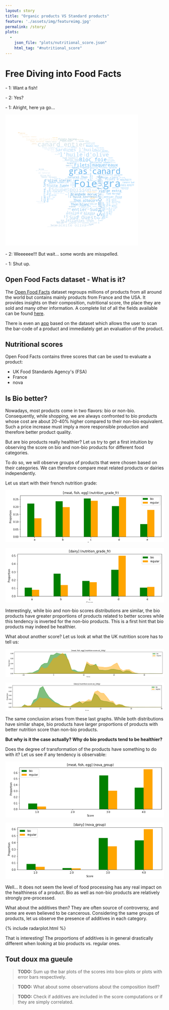 ```yaml
---
layout: story
title: "Organic products VS Standard products"
feature: './assets/img/featureimg.jpg'
permalink: /story/
plots:
  -
    json_file: "plots/nutritional_score.json"
    html_tag: "#nutritional_score"
---
```


# Free Diving into Food Facts

\- 1: Want a fish!

\- 2: Yes?

\- 1: Alright, here ya go...

![wordcloud](./plots/wordcloud.png)

\- 2:  Weeeeee!!! But wait... some words are misspelled.

\- 1: Shut up.  

## Open Food Facts dataset - What is it?

The [Open Food Facts](https://fr.openfoodfacts.org/) dataset regroups millions of products from all around the world but contains mainly products from France and the USA. It provides insights on their composition, nutritional score, the place they are sold and many other information.  A complete list of all the fields available can be found [here](https://static.openfoodfacts.org/data/data-fields.txt).

There is even an [app](https://play.google.com/store/apps/details?id=org.openfoodfacts.scanner&hl=fr_CH) based on the dataset which allows the user to scan the bar-code of a product and immediately get an evaluation of the product. 

## Nutritional scores

Open Food Facts contains three scores that can be used to evaluate a product: 

- UK Food Standards Agency's (FSA)
- France
- nova

## Is Bio better?

Nowadays, most products come in two flavors: bio or non-bio. Consequently, while shopping, we are always confronted to bio products whose cost are about 20-40% higher compared to their non-bio equivalent. Such a price increase must imply a more responsible production and therefore better product quality. 

But are bio products really healthier? Let us try to get a first intuition by observing the score on bio and non-bio products for different food categories. 

To do so, we will observe groups of products that were chosen based on their categories. We can therefore compare meat related products or dairies independently. 

Let us start with their french nutrition grade:

![nutrition_fr_meat](plots/nutrition_grade_fr_meat.png)

![nutrition_grade_fr_dairies](plots/nutrition_grade_fr_dairies.png)

Interestingly, while bio and non-bio scores distributions are similar, the bio products have greater proportions of products related to better scores while this tendency is inverted for the non-bio products. This is a first hint that bio products may indeed be healthier. 

What about another score? Let us look at what the UK nutrition score has to tell us:

![nutrition_score_uk_meat](plots/nutrition-score-uk_100g_meat.png)

![nutrition_score_uk_dairies](plots/nutrition-score-uk_100g_dairies.png)

The same conclusion arises from these last graphs. While both distributions have similar shape, bio products have larger proportions of products with better nutrition score than non-bio products. 

**But why is it the case actually? Why do bio products tend to be healthier?**

Does the degree of transformation of the products have something to do with it? Let us see if any tendency is observable:

![nova_meat](plots/nova_meat.png)

![nova_dairies](plots/nova_dairies.png)

Well... It does not seem the level of food processing has any real impact on the healthiness of a product. Bio as well as non-bio products are relatively strongly pre-processed. 

What about the additives then? They are often source of controversy, and some are even believed to be cancerous. Considering the same groups of products, let us observe the presence of additives in each category. 

{% include radarplot.html %}

That is interesting! The proportions of additives is in general drastically different when looking at bio products vs. regular ones. 


## Tout doux ma gueule

> **TODO:** Sum up the bar plots of the scores into box-plots or plots with error bars respectively. 

> **TODO:** What about some observations about the composition itself?

> **TODO:** Check if additives are included in the score computations or if they are simply correlated. 